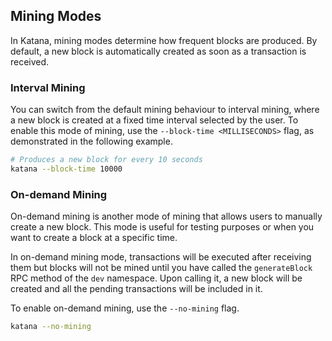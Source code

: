 ## Mining Modes

In Katana, mining modes determine how frequent blocks are produced. By default, a new block is automatically created as soon as a transaction is received.

### Interval Mining

You can switch from the default mining behaviour to interval mining, where a new block is created at a fixed time interval selected by the user. To enable this mode of mining, use the `--block-time <MILLISECONDS>` flag, as demonstrated in the following example.

```sh
# Produces a new block for every 10 seconds
katana --block-time 10000
```

### On-demand Mining

On-demand mining is another mode of mining that allows users to manually create a new block. This mode is useful for testing purposes or when you want to create a block at a specific time.

In on-demand mining mode, transactions will be executed after receiving them but blocks will not be mined until you have called the `generateBlock` RPC method of the `dev` namespace. Upon calling it, a new block will be created and all the pending transactions will be included in it.

To enable on-demand mining, use the `--no-mining` flag.

```sh
katana --no-mining
```
